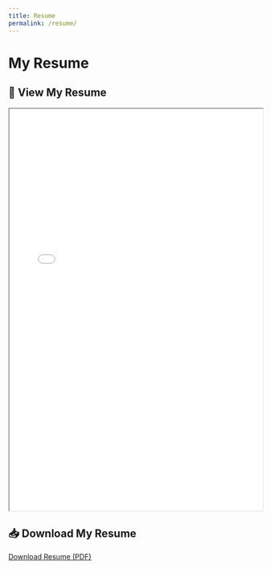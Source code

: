 ```yaml
---
title: Resume
permalink: /resume/
---
```


# My Resume

## 📄 View My Resume
<iframe src="bdsprojects/BDsProjects-Portfolio/assets/files/resume.pdf" width="100%" height="800px"></iframe>

## 📥 Download My Resume
[Download Resume (PDF)](bdsprojects/BDsProjects-Portfolio/assets/files/resume.pdf)
